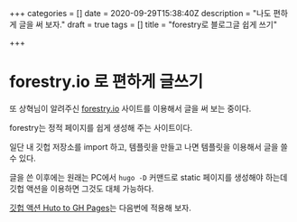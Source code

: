 +++
categories = []
date = 2020-09-29T15:38:40Z
description = "나도 편하게 글을 써 보자."
draft = true
tags = []
title = "forestry로 블로그글 쉽게 쓰기"

+++
# forestry.io 로 편하게 글쓰기

또 상혁님이 알려주신 [forestry.io](https://forestry.io) 사이트를 이용해서 글을 써 보는 중이다.

forestry는 정적 페이지를 쉽게 생성해 주는 사이트이다.

일단 내 깃헙 저장소를 import 하고, 템플릿을 만들고 나면 템플릿을 이용해서 글을 쓸 수 있다.

글을 쓴 이후에는 원래는 PC에서 `hugo -D` 커맨드로 static 페이지를 생성해야 하는데 깃헙 액션을 이용하면 그것도 대체 가능하다.

[깃헙 액션 Huto to GH Pages](https://github.com/marketplace/actions/hugo-to-gh-pages)는 다음번에 적용해 보자.